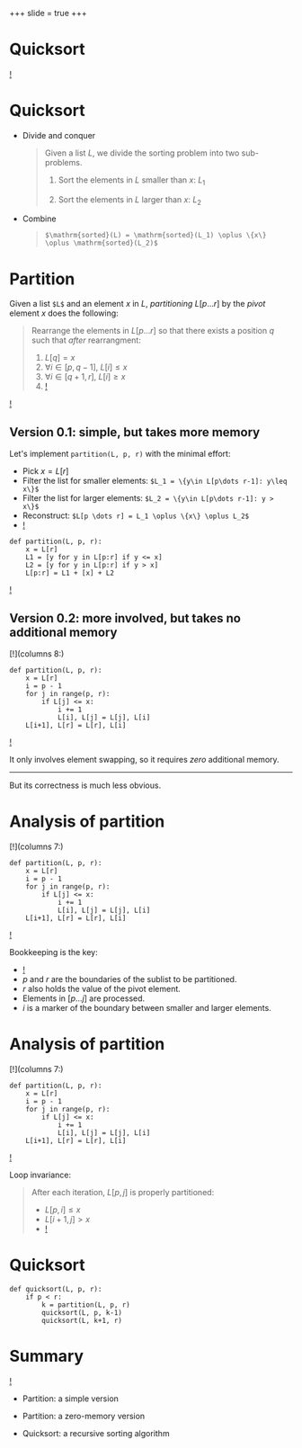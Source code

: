 +++
slide = true
+++

# Quicksort

[!](highlight)

# Quicksort

- Divide and conquer

    > Given a list $L$, we divide the sorting problem into two sub-problems.
    >
    > 1. Sort the elements in $L$ smaller than $x$: $L_1$
    >
    > 2. Sort the elements in $L$ larger than $x$: $L_2$

- Combine

    > `$\mathrm{sorted}(L) = \mathrm{sorted}(L_1) \oplus \{x\} \oplus \mathrm{sorted}(L_2)$`

# Partition

Given a list `$L$` and an element $x$ in $L$, _partitioning_ $L[p \dots r]$ by the _pivot_
element $x$ does the following:

> Rearrange the elements in $L[p\dots r]$ so that there exists a position $q$
> such that *after* rearrangment:
>
> 1. $L[q] = x$
> 2. $\forall i\in [p, q-1],\ L[i] \leq x$
> 3. $\forall i\in [q+1, r],\ L[i] \geq x$
> 4. [!](comfort)

[!](break)

## Version 0.1: simple, but takes more memory

Let's implement `partition(L, p, r)` with the minimal effort:

- Pick $x = L[r]$
- Filter the list for smaller elements: `$L_1 = \{y\in L[p\dots r-1]: y\leq x\}$`
- Filter the list for larger elements: `$L_2 = \{y\in L[p\dots r-1]: y > x\}$`
- Reconstruct: `$L[p \dots r] = L_1 \oplus \{x\} \oplus L_2$`
- [!](comfort)

```{python}
def partition(L, p, r):
    x = L[r]
    L1 = [y for y in L[p:r] if y <= x]
    L2 = [y for y in L[p:r] if y > x]
    L[p:r] = L1 + [x] + L2
```


[!](break)

## Version 0.2: more involved, but takes no additional memory

[!](columns 8:)

```{python clipboard}
def partition(L, p, r):
    x = L[r]
    i = p - 1
    for j in range(p, r):
        if L[j] <= x:
            i += 1
            L[i], L[j] = L[j], L[i]
    L[i+1], L[r] = L[r], L[i]
```

[!](split)

It only involves element swapping, so it requires *zero* additional memory.

---

But its correctness is much less obvious.


# Analysis of partition

[!](columns 7:)

```{python clipboard}
def partition(L, p, r):
    x = L[r]
    i = p - 1
    for j in range(p, r):
        if L[j] <= x:
            i += 1
            L[i], L[j] = L[j], L[i]
    L[i+1], L[r] = L[r], L[i]
```

[!](split)

Bookkeeping is the key:

- [!](comfort)
- $p$ and $r$ are the boundaries of the sublist to be partitioned.
- $r$ also holds the value of the pivot element.
- Elements in $[p\dots j]$ are processed.
- $i$ is a marker of the boundary between smaller and larger elements.







# Analysis of partition

[!](columns 7:)

```{python clipboard}
def partition(L, p, r):
    x = L[r]
    i = p - 1
    for j in range(p, r):
        if L[j] <= x:
            i += 1
            L[i], L[j] = L[j], L[i]
    L[i+1], L[r] = L[r], L[i]
```

[!](split)

Loop invariance:

> After each iteration, $L[p, j]$ is properly partitioned:
>
> - $L[p, i] \leq x$
> - $L[i+1, j] > x$
> - [!](comfort)






# Quicksort

```{python}
def quicksort(L, p, r):
    if p < r:
        k = partition(L, p, r)
        quicksort(L, p, k-1)
        quicksort(L, k+1, r)
```







# Summary

[!](highlight)

- Partition: a simple version

- Partition: a zero-memory version

- Quicksort: a recursive sorting algorithm


